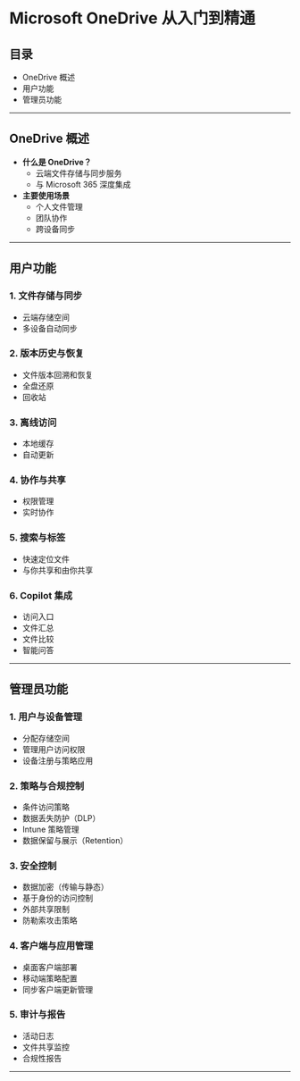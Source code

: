 # Microsoft OneDrive 从入门到精通

## 目录
- OneDrive 概述
- 用户功能
- 管理员功能

---

## OneDrive 概述
- **什么是 OneDrive？**
  - 云端文件存储与同步服务
  - 与 Microsoft 365 深度集成
- **主要使用场景**
  - 个人文件管理
  - 团队协作
  - 跨设备同步

---

## 用户功能

### 1. 文件存储与同步
- 云端存储空间
- 多设备自动同步

### 2. 版本历史与恢复
- 文件版本回溯和恢复
- 全盘还原
- 回收站

### 3. 离线访问
- 本地缓存
- 自动更新

### 4. 协作与共享
- 权限管理
- 实时协作

### 5. 搜索与标签
- 快速定位文件
- 与你共享和由你共享

### 6. Copilot 集成
- 访问入口
- 文件汇总
- 文件比较
- 智能问答

---

## 管理员功能

### 1. 用户与设备管理
- 分配存储空间
- 管理用户访问权限
- 设备注册与策略应用

### 2. 策略与合规控制
- 条件访问策略
- 数据丢失防护（DLP）
- Intune 策略管理
- 数据保留与展示（Retention）

### 3. 安全控制
- 数据加密（传输与静态）
- 基于身份的访问控制
- 外部共享限制
- 防勒索攻击策略

### 4. 客户端与应用管理
- 桌面客户端部署
- 移动端策略配置
- 同步客户端更新管理

### 5. 审计与报告
- 活动日志
- 文件共享监控
- 合规性报告

---
